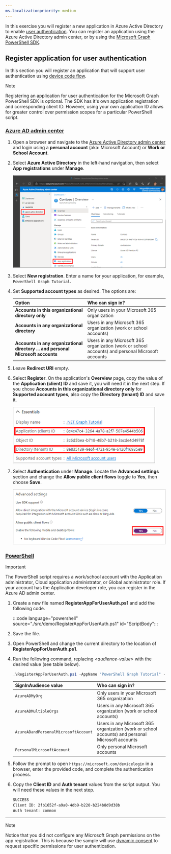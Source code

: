 ```yaml
---
ms.localizationpriority: medium
---
```


<!-- markdownlint-disable MD041 MD051 -->

In this exercise you will register a new application in Azure Active Directory to enable [user authentication](/graph/auth-v2-user). You can register an application using the Azure Active Directory admin center, or by using the [Microsoft Graph PowerShell SDK](/graph/powershell/get-started).

## Register application for user authentication

In this section you will register an application that will support user authentication using [device code flow](/azure/active-directory/develop/v2-oauth2-device-code).

> [!NOTE]
> Registering an application for user authentication for the Microsoft Graph PowerShell SDK is optional. The SDK has it's own application registration and corresponding client ID. However, using your own application ID allows for greater control over permission scopes for a particular PowerShell script.

### [Azure AD admin center](#tab/aad)

1. Open a browser and navigate to the [Azure Active Directory admin center](https://aad.portal.azure.com) and login using a **personal account** (aka: Microsoft Account) or **Work or School Account**.

1. Select **Azure Active Directory** in the left-hand navigation, then select **App registrations** under **Manage**.

    ![A screenshot of the App registrations ](../../images/aad-portal-app-registrations.png)

1. Select **New registration**. Enter a name for your application, for example, `PowerShell Graph Tutorial`.

1. Set **Supported account types** as desired. The options are:

    | Option | Who can sign in? |
    |--------|------------------|
    | **Accounts in this organizational directory only** | Only users in your Microsoft 365 organization |
    | **Accounts in any organizational directory** | Users in any Microsoft 365 organization (work or school accounts) |
    | **Accounts in any organizational directory ... and personal Microsoft accounts** | Users in any Microsoft 365 organization (work or school accounts) and personal Microsoft accounts |

1. Leave **Redirect URI** empty.

1. Select **Register**. On the application's **Overview** page, copy the value of the **Application (client) ID** and save it, you will need it in the next step. If you chose **Accounts in this organizational directory only** for **Supported account types**, also copy the **Directory (tenant) ID** and save it.

    ![A screenshot of the application ID of the new app registration](../../images/dotnet/aad-application-id.png)

1. Select **Authentication** under **Manage**. Locate the **Advanced settings** section and change the **Allow public client flows** toggle to **Yes**, then choose **Save**.

    ![A screenshot of the Allow public client flows toggle](../../images/aad-default-client-type.png)

### [PowerShell](#tab/powershell)

> [!IMPORTANT]
> The PowerShell script requires a work/school account with the Application administrator, Cloud application administrator, or Global administrator role. If your account has the Application developer role, you can register in the Azure AD admin center.

1. Create a new file named **RegisterAppForUserAuth.ps1** and add the following code.

    :::code language="powershell" source="./src/demo/RegisterAppForUserAuth.ps1" id="ScriptBody":::

1. Save the file.

1. Open PowerShell and change the current directory to the location of **RegisterAppForUserAuth.ps1**.

1. Run the following command, replacing *&lt;audience-value&gt;* with the desired value (see table below).

    ```powershell
    .\RegisterAppForUserAuth.ps1 -AppName "PowerShell Graph Tutorial" -SignInAudience <audience-value>
    ```

    | SignInAudience value | Who can sign in? |
    |----------------------|------------------|
    | `AzureADMyOrg` | Only users in your Microsoft 365 organization |
    | `AzureADMultipleOrgs` | Users in any Microsoft 365 organization (work or school accounts) |
    | `AzureADandPersonalMicrosoftAccount` | Users in any Microsoft 365 organization (work or school accounts) and personal Microsoft accounts |
    | `PersonalMicrosoftAccount` | Only personal Microsoft accounts |

1. Follow the prompt to open `https://microsoft.com/devicelogin` in a browser, enter the provided code, and complete the authentication process.

1. Copy the **Client ID** and **Auth tenant** values from the script output. You will need these values in the next step.

    ```powershell
    SUCCESS
    Client ID: 2fb1652f-a9a0-4db9-b220-b224b8d9d38b
    Auth tenant: common
    ```

---

> [!NOTE]
> Notice that you did not configure any Microsoft Graph permissions on the app registration. This is because the sample will use [dynamic consent](/azure/active-directory/develop/v2-permissions-and-consent#incremental-and-dynamic-user-consent) to request specific permissions for user authentication.
